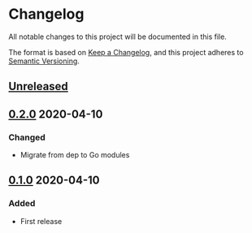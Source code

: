 # Changelog

All notable changes to this project will be documented in this file.

The format is based on [Keep a Changelog](https://keepachangelog.com/en/1.0.0/),
and this project adheres to [Semantic Versioning](https://semver.org/spec/v2.0.0.html).

## [Unreleased]

## [0.2.0] 2020-04-10

### Changed

- Migrate from dep to Go modules

## [0.1.0] 2020-04-10

### Added

- First release


[Unreleased]: https://github.com/giantswarm/pv-cleaner-operator/compare/v0.2.0..HEAD
[0.2.0]: https://github.com/giantswarm/pv-cleaner-operator/compare/v0.1.0..v0.2.0
[0.1.0]: https://github.com/giantswarm/pv-cleaner-operator/releases/tag/v0.1.0
